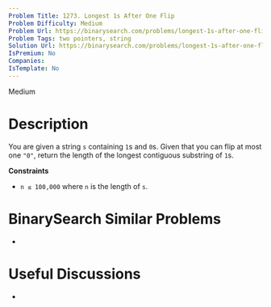 ```yaml
---
Problem Title: 1273. Longest 1s After One Flip
Problem Difficulty: Medium
Problem Url: https://binarysearch.com/problems/longest-1s-after-one-flip/
Problem Tags: two pointers, string
Solution Url: https://binarysearch.com/problems/longest-1s-after-one-flip/solutions/
IsPremium: No
Companies: 
IsTemplate: No
---
```


<span style="color: ;">Medium</span>

# Description

You are given a string `s` containing `1`s and `0`s. Given that you can flip at most one `"0"`, return the length of the longest contiguous substring of `1`s.

**Constraints**
- `n ≤ 100,000` where `n` is the length of `s`.

# BinarySearch Similar Problems

- []()

# Useful Discussions

- []()
